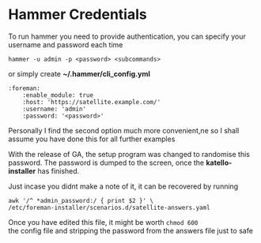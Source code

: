 # Hammer Credentials

To run hammer you need to provide authentication, you can specify your username and password each time

`hammer -u admin -p <password> <subcommands>`

or simply create **~/.hammer/cli\_config.yml**

```
:foreman:
    :enable_module: true
    :host: 'https://satellite.example.com/'
    :username: 'admin'
    :password: '<password>'
```

Personally I find the second option much more convenient,ne so I shall assume you have done this for all further examples

With the release of GA, the setup program was changed to randomise this password. The password is dumped to the screen, once the **katello-installer** has finished.

Just incase you didnt make a note of it, it can be recovered by running

```
awk '/^ *admin_password:/ { print $2 }' \
/etc/foreman-installer/scenarios.d/satellite-answers.yaml
```

Once you have edited this file, it might be worth `chmod 600`  
 the config file and stripping the password from the answers file just to safe

